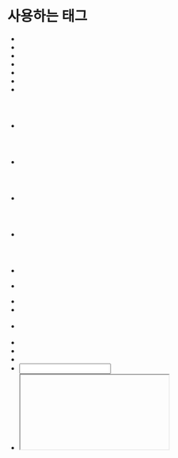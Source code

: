 # 사용하는 태그

- <html></html>
- <head></head>
- <body></body>
- <title></title>
- <meta charset="utf-8">

- <script></script>
- <link>
- <header></header>
- <footer></footer>
- <a></a>
- <h1></h1>
- <ol></ol>
- <p></p>
- <li></li>
- <table></table>
- <th></th>
- <tr></tr>
- <th></th>
- <input>
- <iframe></iframe>

